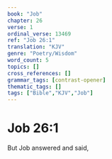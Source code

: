 ```yaml
---
book: "Job"
chapter: 26
verse: 1
ordinal_verse: 13469
ref: "Job 26:1"
translation: "KJV"
genre: "Poetry/Wisdom"
word_count: 5
topics: []
cross_references: []
grammar_tags: [contrast-opener]
thematic_tags: []
tags: ["Bible","KJV","Job"]
---
```


# Job 26:1

But Job answered and said,
